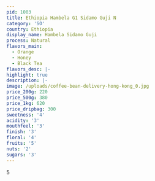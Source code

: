 ```yaml
---
pid: 1003
title: Ethiopia Hambela G1 Sidamo Guji N
category: 'SO'
country: Ethiopia
display_name: Hambela Sidamo Guji
process: Natural
flavors_main:
  - Orange
  - Honey
  - Black Tea
flavors_desc: |-
highlight: true
description: |-
image: /uploads/coffee-bean-delivery-hong-kong_0.jpg
price_200g: 220
price_500g: 380
price_1kg: 620
price_dripbag: 300
sweetness: '4'
acidity: '3'
mouthfeel: '3'
finish: '3'
floral: '4'
fruits: '5'
nuts: '2'
sugars: '3'
---
```


5
